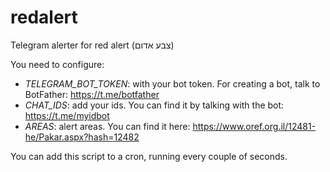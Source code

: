 # redalert
Telegram alerter for red alert (צבע אדום)

You need to configure:
* *TELEGRAM_BOT_TOKEN*: with your bot token. For creating a bot, talk to BotFather: https://t.me/botfather
* *CHAT_IDS*: add your ids. You can find it by talking with the bot: https://t.me/myidbot
* *AREAS*: alert areas. You can find it here: https://www.oref.org.il/12481-he/Pakar.aspx?hash=12482

You can add this script to a cron, running every couple of seconds.

